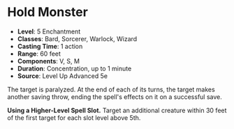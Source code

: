 # Hold Monster

- **Level**: 5 Enchantment
- **Classes**: Bard, Sorcerer, Warlock, Wizard
- **Casting Time**: 1 action
- **Range**: 60 feet
- **Components**: V, S, M
- **Duration**: Concentration, up to 1 minute
- **Source**: Level Up Advanced 5e

The target is paralyzed. At the end of each of its turns, the target makes another saving throw, ending the spell's effects on it on a successful save.

**Using a Higher-Level Spell Slot.** Target an additional creature within 30 feet of the first target for each slot level above 5th.
